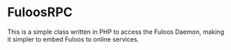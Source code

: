 # FuloosRPC
This is a simple class written in PHP to access the Fuloos Daemon, making it simpler to embed Fuloos to online services. 
